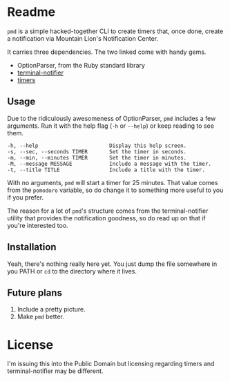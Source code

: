 # Readme
`pmd` is a simple hacked-together CLI to create timers that, once done, create a notification via Mountain Lion's Notification Center.

It carries three dependencies. The two linked come with handy gems.

* OptionParser, from the Ruby standard library
* [terminal-notifier](https://github.com/alloy/terminal-notifier)
* [timers](https://github.com/tarcieri/timers)

## Usage
Due to the ridiculously awesomeness of OptionParser, `pmd` includes a few arguments. Run it with the help flag (`-h` or `--help`) or keep reading to see them.

	-h, --help                       Display this help screen.  
	-s, --sec, --seconds TIMER       Set the timer in seconds.  
	-m, --min, --minutes TIMER       Set the timer in minutes.  
	-M, --message MESSAGE            Include a message with the timer.  
	-t, --title TITLE                Include a title with the timer.
  
With no arguments, `pmd` will start a timer for 25 minutes. That value comes from the `pomodoro` variable, so do change it to something more useful to you if you prefer.

The reason for a lot of `pmd`'s structure comes from the terminal-notifier utility that provides the notification goodness, so do read up on that if you're interested too.

## Installation
Yeah, there's nothing really here yet. You just dump the file somewhere in you PATH or `cd` to the directory where it lives. 

## Future plans
1. Include a pretty picture.
2. Make `pmd` better.

# License
I'm issuing this into the Public Domain but licensing regarding timers and terminal-notifier may be different.
